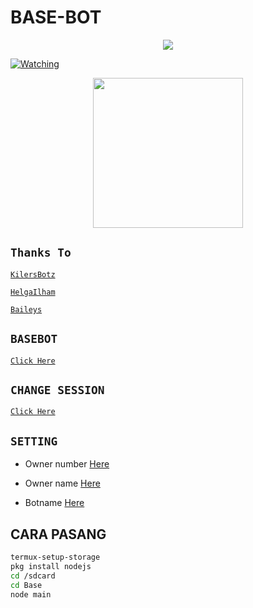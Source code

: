 # BASE-BOT

<p align="center"> <a href="https://wa.me/+6287701656619"><img src="https://img.shields.io/badge/WhatsApp-25D366?style=for- the-badge&logo=whatsapp&logoColor=white " /></p></a>


<a href="https://github.com/KilersBotz/Base/watchers"><img title="Watching" src="https://img.shields.io/github/watchers/KilerBotz/Base?label=Watchers&color=blue&style=flat-square"></a>

  <p align="center">
<img src="https://avatars.githubusercontent.com/KilersBotz" width="240" height="240"/>

## `Thanks To`

[`KilersBotz`](https://github.com/KilersBotz)

[`HelgaIlham`](https://github.com/HelgaIlham)

[`Baileys`](https://github.com/adiwajshing/Baileys) 


## `BASEBOT`

[`Click Here`](https://github.com/HelgaIlham/BaseeZuka)


## `CHANGE SESSION`

[`Click Here`](https://github.com/KilerBotz/Base/blob/master/session.json)

## `SETTING`

- Owner number [Here](https://github.com/KilerBotz/Base/blob/master/setting.json)

- Owner name [Here](https://github.com/KilerBotz/Base/blob/master/setting.json)

- Botname [Here](https://github.com/KilerBotz/Base/blob/master/setting.json)
<p align="center">



## CARA PASANG
```bash
termux-setup-storage
pkg install nodejs
cd /sdcard
cd Base
node main
```
